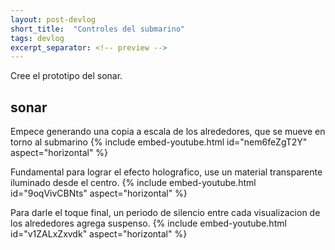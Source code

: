 ```yaml
---
layout: post-devlog
short_title:  "Controles del submarino"
tags: devlog
excerpt_separator: <!-- preview -->
---
```


Cree el prototipo del sonar.
<!-- preview -->

## sonar
Empece generando una copia a escala de los alrededores, que se mueve en torno al submarino
{% include embed-youtube.html id="nem6feZgT2Y" aspect="horizontal" %}

Fundamental para lograr el efecto holografico, use un material transparente iluminado desde el centro.
{% include embed-youtube.html id="9oqVivCBNts" aspect="horizontal" %}

Para darle el toque final, un periodo de silencio entre cada visualizacion de los alrededores agrega suspenso.
{% include embed-youtube.html id="v1ZALxZxvdk" aspect="horizontal" %}